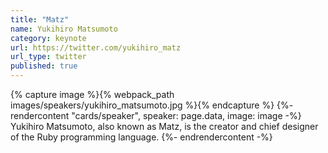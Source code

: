```yaml
---
title: "Matz"
name: Yukihiro Matsumoto
category: keynote
url: https://twitter.com/yukihiro_matz
url_type: twitter
published: true
---
```


{% capture image %}{% webpack_path images/speakers/yukihiro_matsumoto.jpg %}{% endcapture %}
{%- rendercontent "cards/speaker", speaker: page.data, image: image -%}
Yukihiro Matsumoto, also known as Matz, is the creator and chief designer of the Ruby programming language.
{%- endrendercontent -%}
